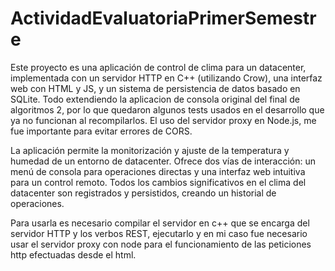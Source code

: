 # ActividadEvaluatoriaPrimerSemestre

Este proyecto es una aplicación de control de clima para un datacenter, implementada con un servidor HTTP en C++ (utilizando Crow), una interfaz web con HTML y JS, y un sistema de persistencia de datos basado en SQLite. Todo extendiendo la aplicacion de consola original del final de algoritmos 2, por lo que quedaron algunos tests usados en el desarrollo que ya no funcionan al recompilarlos. El uso del servidor proxy en Node.js, me fue importante para evitar errores de CORS.

La aplicación permite la monitorización y ajuste de la temperatura y humedad de un entorno de datacenter. Ofrece dos vías de interacción: un menú de consola para operaciones directas y una interfaz web intuitiva para un control remoto. Todos los cambios significativos en el clima del datacenter son registrados y persistidos, creando un historial de operaciones.

Para usarla es necesario compilar el servidor en c++ que se encarga del servidor HTTP y los verbos REST, ejecutarlo y en mi caso fue necesario usar el servidor proxy con node para el funcionamiento de las peticiones http efectuadas desde el html.
